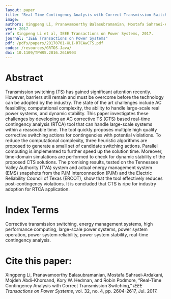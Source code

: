 ```yaml
---
layout: paper
title: "Real-Time Contingency Analysis with Correct Transmission Switching"
image: 
authors: Xingpeng Li, Pranavamoorthy Balasubramanian, Mostafa Sahraei-Ardakani, Mojdeh Abdi-Khorsand, Kory W. Hedman, Robin Podmore.
year: 2017
ref: Xingpeng Li et al, IEEE Transactions on Power Systems, 2017.
journal: "IEEE Transactions on Power Systems"
pdf: /pdfs/papers/20170701-XLI-RTCAwCTS.pdf
codes: /resources/GRTOS-Java/
doi: 10.1109/TPWRS.2016.2616903 
---
```


# Abstract

Transmission switching (TS) has gained significant attention recently. However, barriers still remain and must be overcome before the technology can be adopted by the industry. The state of the art challenges include AC feasibility, computational complexity, the ability to handle large-scale real power systems, and dynamic stability. This paper investigates these challenges by developing an AC corrective TS (CTS) based real-time contingency analysis (RTCA) tool that can handle large-scale systems within a reasonable time. The tool quickly proposes multiple high quality corrective switching actions for contingencies with potential violations. To reduce the computational complexity, three heuristic algorithms are proposed to generate a small set of candidate switching actions. Parallel computing is implemented to further speed up the solution time. Moreover, time-domain simulations are performed to check for dynamic stability of the proposed CTS solutions. The promising results, tested on the Tennessee Valley Authority (TVA) system and actual energy management system (EMS) snapshots from the PJM Interconnection (PJM) and the Electric Reliability Council of Texas (ERCOT), show that the tool effectively reduces post-contingency violations. It is concluded that CTS is ripe for industry adoption for RTCA application.

# Index Terms
Corrective transmission switching, energy management systems, high performance computing, large-scale power systems, power system operation, power system reliability, power system stability, real-time contingency analysis.

# Cite this paper:
Xingpeng Li, Pranavamoorthy Balasubramanian, Mostafa Sahraei-Ardakani, Mojdeh Abdi-Khorsand, Kory W. Hedman, and Robin Podmore, “Real-Time Contingency Analysis with Correct Transmission Switching,” *IEEE Transactions on Power Systems*, vol. 32, no. 4, pp. 2604-2617, Jul. 2017.